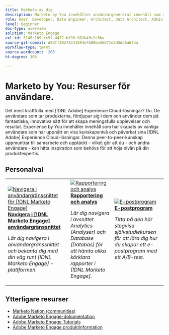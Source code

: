 ```yaml
---
title: Marketo av dig
description: Marketo by You innehåller användargenererat innehåll som skapats av användare som har uppnått en viss kunskapsnivå och som påverkar med sina kunskaper om Adobe Marketo.
role: User, Developer, Data Engineer, Architect, Data Architect, Admin, Leader
level: Beginner
doc-type: overview
solution: Marketo Engage
exl-id: 5145c189-cc92-4472-bf99-981b43c2c5ba
source-git-commit: d8dff20274341594e7b00ee36671e3d5dd6a67ba
workflow-type: tm+mt
source-wordcount: '205'
ht-degree: 16%

---
```


# Marketo by You: Resurser för användare.

Det mest kraftfulla med [!DNL Adobe] Experience Cloud-lösningar? Du. De användare som tar produkterna, fördjupar sig i dem och använder dem på fantastiska, innovativa sätt för att skapa meningsfulla upplevelser och resultat. Experience by You innehåller innehåll som har skapats av vanliga användare som har uppnått en viss kunskapsnivå och påverkat sina [!DNL Adobe] Experience Cloud-lösningar. Denna peer-to-peer-kunskap uppmuntrar till samarbete och upptäckt - vilket gör att du - och andra användare - kan hitta inspiration som behövs för att höja nivån på din produktexpertis.

<div id="recs-overview-body-1"></div>
<div id="recs-overview-body-2"></div>
<div id="recs-overview-body-3"></div>
<div id="recs-overview-body-4"></div>
<div id="recs-overview-body-5"></div>
<div id="recs-overview-body-6"></div>

<div id="staff-picks-section">

## Personalval

<table>
<tr>
  <td>
    <a href="/help/marketo/fundamentals/ui-navigation.md">
      <img alt="Navigera i användargränssnittet för [!DNL Marketo Engage]" src="https://video.tv.adobe.com/v/3419131?format=jpeg" />
    </a>
    <div>
      <a href="/help/marketo/fundamentals/ui-navigation.md">
    <strong> Navigera i [!DNL Marketo Engage] användargränssnittet </strong>
    </a>
    </div>
    <p>
    <em>Lär dig navigera i användargränssnittet och bekanta dig med din väg runt [!DNL Marketo Engage] -plattformen.</em>
    <p>
  </td>
  <td>
    <a href="/help/marketo/reporting/reporting-and-analytics.md">
      <img alt="Rapportering och analys" src="https://video.tv.adobe.com/v/3419295?format=jpeg" />
    </a>
    <div>
      <a href="/help/marketo/reporting/reporting-and-analytics.md">
    <strong> Rapportering och analys </strong>
    </a>
    </div>
    <p>
    <em>Lär dig navigera i avsnittet Analytics (Analyser) och Database (Databas) för att hämta olika körklara rapporter i [!DNL Marketo Engage].</em>
    <p>
  </td>
  <td>
    <a href="/help/marketo/programs/email-programs.md">
      <img alt="E-postprogram" src="https://video.tv.adobe.com/v/3419440?format=jpeg" />
    </a>
    <div>
      <a href="/help/marketo/programs/email-programs.md">
    <strong>E-postprogram </strong>
    </a>
    </div>
    <p>
    <em>Titta på den här stegvisa självstudiekursen för att lära dig hur du skapar ett e-postprogram med ett A/B-test.</em>
    <p>
  </td>
</tr>
</table>

</div>

## Ytterligare resurser

* [Marketo Nation (communities)](https://nation.marketo.com/)
* [Adobe Marketo Engage-dokumentation](https://experienceleague.adobe.com/docs/marketo-engage.html?lang=sv-SE)
* [Adobe Marketo Engage Tutorials](https://experienceleague.adobe.com/docs/marketo-learn/tutorials/overview.html?lang=sv-SE)
* [Adobe Marketo Engage produktinformation](https://business.adobe.com/products/marketo/adobe-marketo.html)
